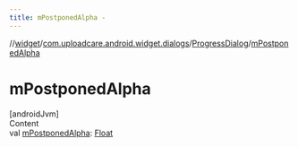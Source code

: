 ```yaml
---
title: mPostponedAlpha -
---
```

//[widget](../../index.md)/[com.uploadcare.android.widget.dialogs](../index.md)/[ProgressDialog](index.md)/[mPostponedAlpha](m-postponed-alpha.md)



# mPostponedAlpha  
[androidJvm]  
Content  
val [mPostponedAlpha](m-postponed-alpha.md): [Float](https://kotlinlang.org/api/latest/jvm/stdlib/kotlin/-float/index.html)  



